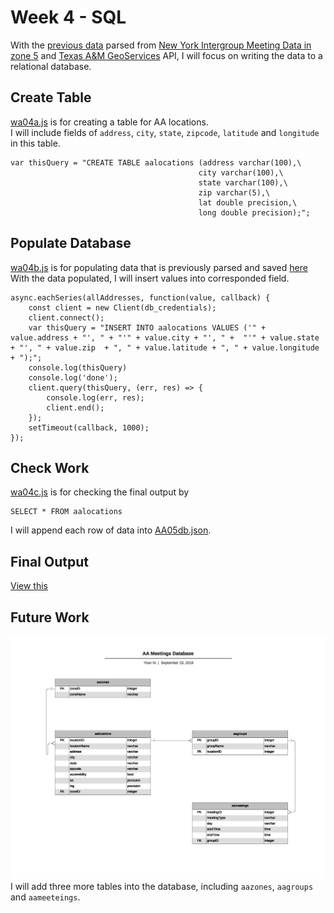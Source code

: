 # Week 4 -  SQL 
With the [previous data](https://github.com/yiranni/data-structures/blob/master/data-structures/week4/data/AA-data-m05.json) parsed from [New York Intergroup Meeting Data in zone 5](https://parsons.nyc/aa/m05.html)
and [Texas A&M GeoServices](http://geoservices.tamu.edu/Services/Geocode/WebService/) API, I will focus on writing the data to a relational database.

## Create Table
[wa04a.js](https://github.com/yiranni/data-structures/blob/master/data-structures/week4/wa04a.js) is for creating a table for AA locations. <br />
I will include fields of `address`, `city`, `state`, `zipcode`, `latitude` and `longitude` in this table.

```
var thisQuery = "CREATE TABLE aalocations (address varchar(100),\
                                          city varchar(100),\
                                          state varchar(100),\
                                          zip varchar(5),\
                                          lat double precision,\
                                          long double precision);";
```

## Populate Database
[wa04b.js](https://github.com/yiranni/data-structures/blob/master/data-structures/week4/wa04b.js) is for populating data that is previously parsed and saved [here](https://github.com/yiranni/data-structures/blob/master/data-structures/week4/data/AA-data-m05.json) <br />
With the data populated, I will insert values into corresponded field.
```
async.eachSeries(allAddresses, function(value, callback) {
    const client = new Client(db_credentials);
    client.connect();
    var thisQuery = "INSERT INTO aalocations VALUES ('" + value.address + "', " + "'" + value.city + "', " +  "'" + value.state + "', " + value.zip  + ", " + value.latitude + ", " + value.longitude + ");";
    console.log(thisQuery)
    console.log('done');
    client.query(thisQuery, (err, res) => {
        console.log(err, res);
        client.end();
    });
    setTimeout(callback, 1000); 
}); 
```
## Check Work
[wa04c.js](https://github.com/yiranni/data-structures/blob/master/data-structures/week4/wa04c.js) is for checking the final output by 

```
SELECT * FROM aalocations
```
I will append each row of data into [AA05db.json](https://github.com/yiranni/data-structures/blob/master/data-structures/week4/data/AA05db.json).

## Final Output
[View this](https://github.com/yiranni/data-structures/blob/master/data-structures/week4/data/AA05db.json)

## Future Work
![database schema](https://github.com/yiranni/data-structures/blob/master/data-structures/week4/aameetingsdb.png)
I will add three more tables into the database, including `aazones`, `aagroups` and `aameeteings`.
